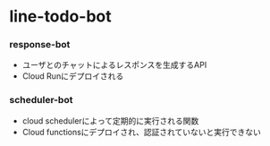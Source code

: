 # line-todo-bot
### response-bot
- ユーザとのチャットによるレスポンスを生成するAPI
- Cloud Runにデプロイされる

### scheduler-bot
- cloud schedulerによって定期的に実行される関数
- Cloud functionsにデプロイされ、認証されていないと実行できない
